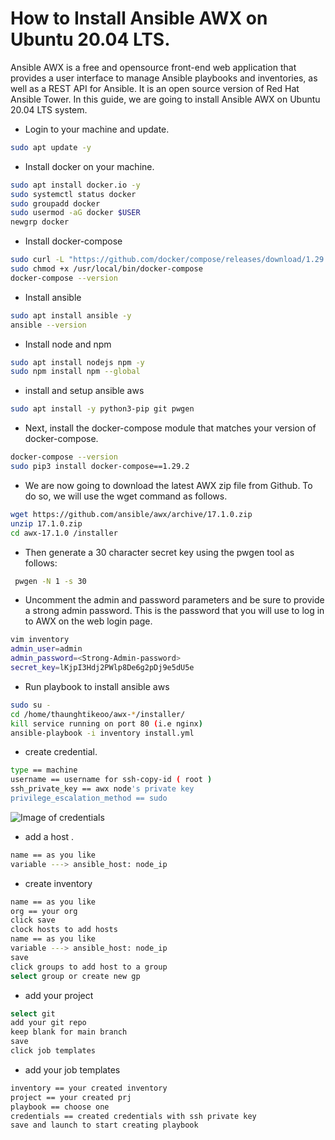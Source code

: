 # How to Install Ansible AWX on Ubuntu 20.04 LTS.

Ansible AWX is a free and opensource front-end web application that provides a user interface to manage Ansible playbooks and inventories, as well as a REST API for Ansible. It is an open source version of Red Hat Ansible Tower. In this guide, we are going to install Ansible AWX on Ubuntu 20.04 LTS system.

* Login to your machine and update.
```bash
sudo apt update -y
```
* Install docker on your machine.
```bash
sudo apt install docker.io -y
sudo systemctl status docker
sudo groupadd docker
sudo usermod -aG docker $USER
newgrp docker 
```
* Install docker-compose 
```bash
sudo curl -L "https://github.com/docker/compose/releases/download/1.29.2/docker-compose-$(uname -s)-$(uname -m)" -o /usr/local/bin/docker-compose
sudo chmod +x /usr/local/bin/docker-compose
docker-compose --version
```
* Install ansible 
```bash
sudo apt install ansible -y
ansible --version
```
* Install node and npm
```bash
sudo apt install nodejs npm -y
sudo npm install npm --global
```
* install and setup ansible aws
```bash
sudo apt install -y python3-pip git pwgen
```
* Next, install the docker-compose module that matches your version of docker-compose.
```bash
docker-compose --version
sudo pip3 install docker-compose==1.29.2
```
* We are now going to download the latest AWX zip file from Github. To do so, we will use the wget command as follows.
```bash
wget https://github.com/ansible/awx/archive/17.1.0.zip
unzip 17.1.0.zip
cd awx-17.1.0 /installer
```
* Then generate a 30 character secret key using the pwgen tool as follows:
```bash
 pwgen -N 1 -s 30
 ```
 * Uncomment the admin and password parameters and be sure to provide a strong admin password. This is the password that you will use to log in to AWX on the web login page.
```bash
vim inventory
admin_user=admin
admin_password=<Strong-Admin-password>
secret_key=lKjpI3Hdj2PWlp8De6g2pDj9e5dU5e
```
* Run playbook to install ansible aws
```bash
sudo su -
cd /home/thaunghtikeoo/awx-*/installer/
kill service running on port 80 (i.e nginx)
ansible-playbook -i inventory install.yml
```

* create credential.
```bash
type == machine
username == username for ssh-copy-id ( root )
ssh_private_key == awx node's private key
privilege_escalation_method == sudo
```
![Image of credentials](https://github.com/tho861998/ansible/blob/master/images/Screenshot%20from%202021-06-24%2015-46-15.png)

* add a host .
```bash
name == as you like
variable ---> ansible_host: node_ip
```
* create inventory
```bash
name == as you like
org == your org
click save
clock hosts to add hosts 
name == as you like
variable ---> ansible_host: node_ip
save
click groups to add host to a group 
select group or create new gp
```
* add your project
```bash
select git
add your git repo
keep blank for main branch 
save
click job templates
```
* add your job templates
```bash
inventory == your created inventory
project == your created prj
playbook == choose one
credentials == created credentials with ssh private key
save and launch to start creating playbook
```


